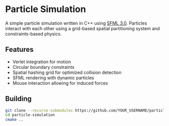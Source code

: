 # Particle Simulation

A simple particle simulation written in C++ using [SFML 3.0](https://github.com/SFML/SFML). Particles interact with each other using a grid-based spatial partitioning system and constraints-based physics.

## Features

- Verlet integration for motion
- Circular boundary constraints
- Spatial hashing grid for optimized collision detection
- SFML rendering with dynamic particles
- Mouse interaction allowing for induced forces

## Building

```bash
git clone --recurse-submodules https://github.com/YOUR_USERNAME/particle-simulation.git
cd particle-simulation
cmake ..
```